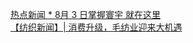   
[热点新闻 * 8月 3 日掌握寰宇 就在这里](http://www.dianyue.me/archives/114/7vlz371q7wy50uix/)  
[【纺织新闻】| 消费升级，毛纺业迎来大机遇](http://www.dianyue.me/archives/401/vzhgm27asjwsxxih/)